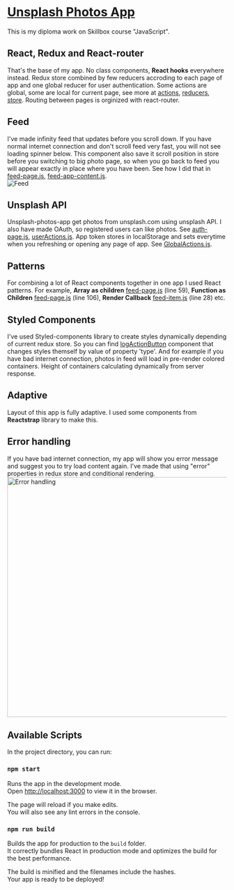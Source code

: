 # [Unsplash Photos App](https://unsplash-photos.ru/)
This is my diploma work on Skillbox course "JavaScript".

## React, Redux and React-router
That's the base of my app. No class components, **React hooks** everywhere instead. Redux store combined by few reducers accroding to each page of app and one global reducer for user authentication. Some actions are global, some are local for current page, see more at [actions](https://github.com/VadimVeberg/unsplash-photos-app/tree/master/src/actions), [reducers](https://github.com/VadimVeberg/unsplash-photos-app/tree/master/g/reducers), [store](https://github.com/VadimVeberg/unsplash-photos-app/tree/master/src/store). Routing between pages is orginized with react-router.

## Feed
I've made infinity feed that updates before you scroll down. If you have normal internet connection and don't scroll feed very fast, you will not see loading spinner below. This component also save it scroll position in store before you switching to big photo page, so when you go back to feed you will appear exactly in place where you have been. See how I did that in [feed-page.js](https://github.com/VadimVeberg/unsplash-photos-app/blob/master/src/components/pages/feed-page.js), [feed-app-content.js](https://github.com/VadimVeberg/unsplash-photos-app/blob/master/src/components/feed-app-content/feed-app-content.js).
<br/>
<img src="https://vadimveberg.ru/assets/img/git_readme/Feed.gif" alt="Feed">

## Unsplash API
Unsplash-photos-app get photos from unsplash.com using unsplash API. I also have made OAuth, so registered users can like photos. See [auth-page.js](https://github.com/VadimVeberg/unsplash-photos-app/blob/master/src/components/pages/auth-page.js), [userActions.js](https://github.com/VadimVeberg/unsplash-photos-app/blob/master/src/actions/UserActions.js). App token stores in localStorage and sets everytime when you refreshing or opening any page of app. See [GlobalActions.js](https://github.com/VadimVeberg/unsplash-photos-app/blob/master/src/actions/GlobalActions.js).

## Patterns
For combining a lot of React components together in one app I used React patterns. For example, **Array as children** [feed-page.js](https://github.com/VadimVeberg/unsplash-photos-app/blob/master/src/components/pages/feed-page.js) (line 59), **Function as Children** [feed-page.js](https://github.com/VadimVeberg/unsplash-photos-app/blob/master/src/components/pages/feed-page.js) (line 106), **Render Callback** [feed-item.js](https://github.com/VadimVeberg/unsplash-photos-app/blob/master/src/components/feed-item/feed-item.js) (line 28) etc.

## Styled Components
I've used Styled-components library to create styles dynamically depending of current redux store. So you can find [logActionButton](https://github.com/VadimVeberg/unsplash-photos-app/blob/master/src/components/logActionButton/logActionButton.js) component that changes styles themself by value of property 'type'. And for example if you have bad internet connection, photos in feed will load in pre-render colored containers. Height of containers calculating dynamically from server response. 

## Adaptive
Layout of this app is fully adaptive. I used some components from **Reactstrap** library to make this.

## Error handling
If you have bad internet connection, my app will show you error message and suggest you to try load content again. I've made that using "error" properties in redux store and conditional rendering.  <br>
<img src="https://vadimveberg.ru/assets/img/git_readme/Error_handling.png" width="550px" alt="Error handling">

## Available Scripts

In the project directory, you can run:

### `npm start`

Runs the app in the development mode.<br/>
Open [http://localhost:3000](http://localhost:3000) to view it in the browser.

The page will reload if you make edits.<br />
You will also see any lint errors in the console.

### `npm run build`

Builds the app for production to the `build` folder.<br />
It correctly bundles React in production mode and optimizes the build for the best performance.

The build is minified and the filenames include the hashes.<br />
Your app is ready to be deployed!

